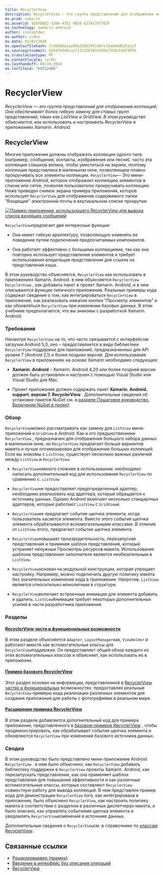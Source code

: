 ```yaml
---
title: RecyclerView
description: RecyclerView — это группа представлений для отображения коллекций; Она обеспечивает более гибкую замену для старых групп представлений, таких как ListView и GridView.  В этом руководство объясняется, как использовать и настраивать RecyclerView в приложениях Xamarin. Android.
ms.prod: xamarin
ms.assetid: 91EF0BD2-3306-47E1-9B39-627A1787762F
ms.technology: xamarin-android
author: conceptdev
ms.author: crdun
ms.date: 01/03/2018
ms.openlocfilehash: 7c98686a1aa99e250b3fd1d0fcc6ae64d625a11f
ms.sourcegitcommit: 6264fb540ca1f131328707e295e7259cb10f95fb
ms.translationtype: MT
ms.contentlocale: ru-RU
ms.lasthandoff: 08/16/2019
ms.locfileid: "69522408"
---
```

# <a name="recyclerview"></a>RecyclerView

_RecyclerView — это группа представлений для отображения коллекций; Она обеспечивает более гибкую замену для старых групп представлений, таких как ListView и GridView.  В этом руководство объясняется, как использовать и настраивать RecyclerView в приложениях Xamarin. Android._

## <a name="recyclerview"></a>RecyclerView

Многие приложения должны отображать коллекции одного типа (например, сообщения, контакты, изображения или песни). часто эта коллекция слишком велика, чтобы уместиться на экране, поэтому коллекция представлена в маленьком окне, позволяющем плавно прокручивать все элементы коллекции.
`RecyclerView`— Это мини-приложение Android, которое отображает коллекцию элементов в списке или сетке, позволяя пользователю прокручивать коллекцию. Ниже приведен снимок экрана примера приложения, которое использует `RecyclerView` для отображения содержимого папки "Входящие" электронной почты в вертикальном списке прокрутки:

[![Пример приложения, использующего RecyclerView для вывода списка входящих сообщений](images/01-recyclerview-example-sml.png)](images/01-recyclerview-example.png#lightbox)

`RecyclerView`предлагает две интересные функции:

- Она имеет гибкую архитектуру, позволяющую изменять ее поведение путем подключения предпочитаемых компонентов.

- Она работает эффективно с большими коллекциями, так как она повторно использует представления элементов и требует использования *владельцев представления* для ссылок на представления кэша.

В этом руководство объясняется, `RecyclerView` как использовать в приложениях Xamarin. Android. в нем объясняется `RecyclerView` `RecyclerView` , как добавить пакет в проект Xamarin. Android, и в нем описываются функции типичного приложения. Реальные примеры кода содержат сведения о том, как интегрироваться `RecyclerView` в приложение, как реализовать нажатие кнопки "Просмотр элементов" и как обновляться `RecyclerView` при изменении базовых данных. В этом учебнике предполагается, что вы знакомы с разработкой Xamarin. Android.


### <a name="requirements"></a>Требования

Несмотря `RecyclerView` на то, что часто связывается с интерфейсом загрузки Android 5,0, оно &ndash; предоставляется в виде библиотеки `RecyclerView` поддержки для приложений, предназначенных для API уровня 7 (Android 2,1) и более поздних версий. Для использования `RecyclerView` в приложениях на основе Xamarin необходимо следующее:

- **Xamarin. Android** &ndash; Xamarin. Android 4,20 или более поздней версии должен быть установлен и настроен с помощью Visual Studio или Visual Studio для Mac.

- Проект приложения должен содержать пакет **Xamarin. Android. support. версии 7. RecyclerView** . Дополнительные сведения об установке пакетов NuGet см. в [разделе Пошаговое руководство. Включение NuGet в проект](https://docs.microsoft.com/visualstudio/mac/nuget-walkthrough).


### <a name="overview"></a>Обзор

`RecyclerView`можно рассматривать как замену для `ListView` мини-приложений и `GridView` в Android. Как и его предшественники `RecyclerView` , предназначен для отображения большого набора данных в маленьком окне, но `RecyclerView` предлагает больше вариантов макета и лучше оптимизирован для отображения больших коллекций. Если вы знакомы с `ListView`, существует несколько важных различий между `ListView` и `RecyclerView`:

- `RecyclerView`немного сложнее в использовании: необходимо написать дополнительный код для использования `RecyclerView` по сравнению с. `ListView`

- `RecyclerView`не предоставляет предопределенный адаптер; необходимо реализовать код адаптера, который обращается к источнику данных. Однако Android включает несколько стандартных адаптеров, которые работают `ListView` с `GridView`и.

- `RecyclerView`не предлагает событие щелчка элемента, когда пользователь касается элемента. Вместо этого события щелчка элемента обрабатываются вспомогательными классами. В отличие от `ListView` этого, предлагает событие щелчка элемента.

- `RecyclerView`повышает производительность, перезапуская представления и применяя шаблон представления, который устраняет ненужные Просмотры ресурсов макета. Использование шаблона представления-заполнителя является необязательным в `ListView`.

- `RecyclerView`основан на модульной конструкции, которая упрощает настройку. Например, можно подключить другую политику макета без значительных изменений кода в приложении.
    Напротив, `ListView` является относительно монолитным в структуре.

- `RecyclerView`включает встроенные анимации для элемента добавить и удалить. `ListView`Анимация требует некоторых дополнительных усилий в части разработчика приложения.


### <a name="sections"></a>Разделы

#### <a name="recyclerview-parts-and-functionalityandroiduser-interfacelayoutsrecycler-viewparts-and-functionalitymd"></a>[RecyclerView части и функциональные возможности](~/android/user-interface/layouts/recycler-view/parts-and-functionality.md)

В этом разделе объясняется `Adapter`, `LayoutManager`как, `ViewHolder` и работают вместе как вспомогательные классы для `RecyclerView`поддержки.
Он предоставляет общий обзор каждого из этих вспомогательных классов и объясняет, как использовать их в приложении.

#### <a name="a-basic-recyclerview-exampleandroiduser-interfacelayoutsrecycler-viewrecyclerview-examplemd"></a>[Пример базового RecyclerView](~/android/user-interface/layouts/recycler-view/recyclerview-example.md)

Этот раздел основан на информации, представленной в [RecyclerView частях и функциональных](~/android/user-interface/layouts/recycler-view/parts-and-functionality.md) возможностях, предоставляя реальные `RecyclerView` примеры кода реализации различных элементов для создания приложения для работы с фотографиями в реальном мире.

#### <a name="extending-the-recyclerview-exampleandroiduser-interfacelayoutsrecycler-viewextending-the-examplemd"></a>[Расширение примера RecyclerView](~/android/user-interface/layouts/recycler-view/extending-the-example.md)

В этом разделе добавляется дополнительный код для примера приложения, представленного в [базовом примере RecyclerView](~/android/user-interface/layouts/recycler-view/recyclerview-example.md) , чтобы продемонстрировать, как обрабатывает события щелчка элемента и обновляются `RecyclerView` при изменении базового источника данных.


### <a name="summary"></a>Сводка

В этом руководство было представлено мини-приложение Android `RecyclerView` . в нем было объяснено, как `RecyclerView` добавить библиотеку поддержки в `RecyclerView` проекты Xamarin. Android, как перезапускать представления, как она применяет шаблон представления для повышения эффективности и как различные вспомогательные классы, которые составляют `RecyclerView` совместную работу для вывода коллекций. В нем представлен пример кода для демонстрации `RecyclerView` того, как интегрирована в приложение, было объяснено `RecyclerView`, как настроить политику макета в соответствии с разделом в различных диспетчерах макета, и было описано, как управлять событиями щелчка элемента и уведомлять `RecyclerView`изменений в источнике данных.

Дополнительные сведения о `RecyclerView`см. в справочнике по [классам RecyclerView](https://developer.android.com/reference/android/support/v7/widget/RecyclerView.html).


## <a name="related-links"></a>Связанные ссылки

- [Рециклервиевер (пример)](https://docs.microsoft.com/samples/xamarin/monodroid-samples/android50-recyclerviewer)
- [Введение в интерфейс без описания операций](~/android/platform/lollipop.md)
- [RecyclerView](https://developer.android.com/reference/android/support/v7/widget/RecyclerView.html)
